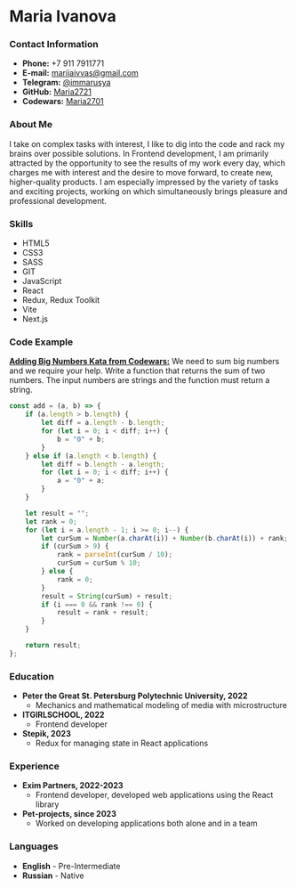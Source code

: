 # Maria Ivanova

### Contact Information

-   **Phone:** +7 911 7911771
-   **E-mail:** <mariiaivvas@gmail.com>
-   **Telegram:** [@immarusya](https://t.me/immarusya)
-   **GitHub:** [Maria2721](https://github.com/Maria2721)
-   **Codewars:** [Maria2701](https://www.codewars.com/users/Maria2701)

### About Me

I take on complex tasks with interest, I like to dig into the code and rack my brains over possible solutions. In Frontend development, I am primarily attracted by the opportunity to see the results of my work every day, which charges me with interest and the desire to move forward, to create new, higher-quality products. I am especially impressed by the variety of tasks and exciting projects, working on which simultaneously brings pleasure and professional development.

### Skills

-   HTML5
-   CSS3
-   SASS
-   GIT
-   JavaScript
-   React
-   Redux, Redux Toolkit
-   Vite
-   Next.js

### Code Example

[**Adding Big Numbers Kata from Codewars:**](https://www.codewars.com/kata/525f4206b73515bffb000b21)
We need to sum big numbers and we require your help.
Write a function that returns the sum of two numbers. The input numbers are strings and the function must return a string.

```javascript
const add = (a, b) => {
	if (a.length > b.length) {
		let diff = a.length - b.length;
		for (let i = 0; i < diff; i++) {
			b = "0" + b;
		}
	} else if (a.length < b.length) {
		let diff = b.length - a.length;
		for (let i = 0; i < diff; i++) {
			a = "0" + a;
		}
	}

	let result = "";
	let rank = 0;
	for (let i = a.length - 1; i >= 0; i--) {
		let curSum = Number(a.charAt(i)) + Number(b.charAt(i)) + rank;
		if (curSum > 9) {
			rank = parseInt(curSum / 10);
			curSum = curSum % 10;
		} else {
			rank = 0;
		}
		result = String(curSum) + result;
		if (i === 0 && rank !== 0) {
			result = rank + result;
		}
	}

	return result;
};
```

### Education

-   **Peter the Great St. Petersburg Polytechnic University, 2022**
    -   Mechanics and mathematical modeling of media with microstructure
-   **ITGIRLSCHOOL, 2022**
    -   Frontend developer
-   **Stepik, 2023**
    -   Redux for managing state in React applications

### Experience

-   **Exim Partners, 2022-2023**
    -   Frontend developer, developed web applications using the React library
-   **Pet-projects, since 2023**
    -   Worked on developing applications both alone and in a team

### Languages

-   **English** - Pre-Intermediate
-   **Russian** - Native
